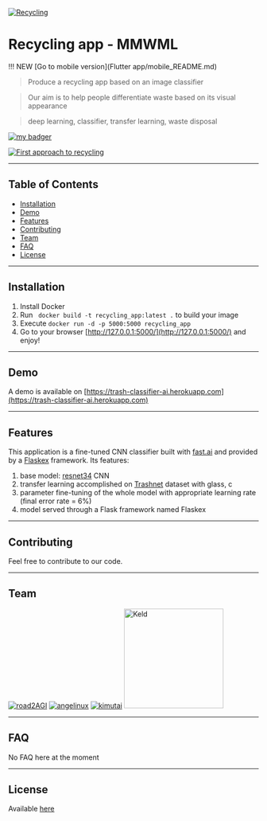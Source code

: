 [ ![Recycling](http://sites.psu.edu/aspsy/wp-content/uploads/sites/8070/2014/11/recycle.jpg)](http://herokuapp)

# Recycling app - MMWML

!!! NEW [Go to mobile version](Flutter app/mobile_README.md)

> Produce a recycling app based on an image classifier

> Our aim is to help people differentiate waste based on its visual appearance

> deep learning, classifier, transfer learning, waste disposal

[![my badger](https://img.shields.io/badge/mybadger-whatever&nbsp;you&nbsp;want-brightgreen)](http://badges.github.io/badgerbadgerbadger/)

[![First approach to recycling](https://i.pinimg.com/736x/57/4b/a4/574ba4df89498ac8a705119b575eb7c7.jpg)]()

---

## Table of Contents

- [Installation](#installation)
- [Demo](#demo)
- [Features](#features)
- [Contributing](#contributing)
- [Team](#team)
- [FAQ](#faq)
- [License](#license)

---

## Installation

1. Install Docker
2. Run ```  docker build -t recycling_app:latest . ``` to build your image
3. Execute ``` docker run -d -p 5000:5000 recycling_app ```
4. Go to your browser [http://127.0.0.1:5000/](http://127.0.0.1:5000/) and enjoy!

---

## Demo

A demo is available on [https://trash-classifier-ai.herokuapp.com](https://trash-classifier-ai.herokuapp.com)

---

## Features

This application is a fine-tuned CNN classifier built with [fast.ai](https://docs.fast.ai/) and provided by a [Flaskex](https://github.com/anfederico/Flaskex) framework.
Its features:

1. base model: [resnet34](https://www.kaggle.com/pytorch/resnet34) CNN 
2. transfer learning accomplished on [Trashnet](https://github.com/garythung/trashnet) dataset with glass, c
3. parameter fine-tuning of the whole model with appropriate learning rate (final error rate = 6%)
4. model served through a Flask framework named Flaskex

---

## Contributing

Feel free to contribute to our code.

---

## Team 

[![road2AGI](https://avatars0.githubusercontent.com/u/29116904?s=200&v=4)](https://github.com/florianrougier)
[![angelinux](https://avatars3.githubusercontent.com/u/1552481?s=200&v=4)](https://github.com/angelinux)
[![kimutai](https://avatars2.githubusercontent.com/u/47734618?s=200&v=4)](https://github.com/marchemjor) 
<a href="https://github.com/Keld-j" ><img src="https://avatars2.githubusercontent.com/u/54741534" alt="Keld" width="200"></a>

---

## FAQ

No FAQ here at the moment


---

## License

Available [here](LICENSE)
